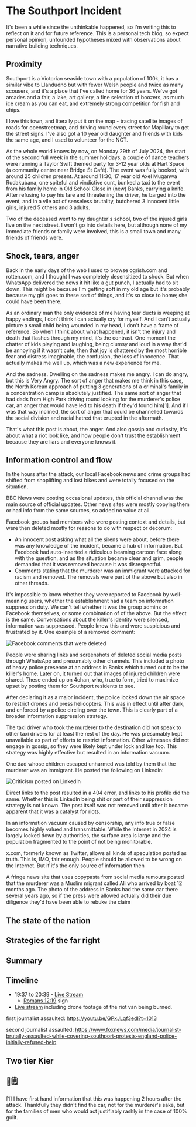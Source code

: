 # The Southport Incident

It's been a while since the unthinkable happened, so I'm writing this to reflect
on it and for future reference. This is a personal tech blog, so expect personal
opinion, unfounded hypotheses mixed with observations about narrative building
techniques.

## Proximity

Southport is a Victorian seaside town with a population of 100k, it has a
similar vibe to Llandudno but with fewer Welsh people and twice as many
scousers, and it's a place that I've called home for 36 years. We've got arcades
and a fair, a lake, art gallery, a fine selection of boozers, as much ice cream
as you can eat, and extremely strong competition for fish and chips.

I love this town, and literally put it on the map - tracing satellite images of
roads for openstreetmap, and driving round every street for Mapillary to get the
street signs. I've also got a 10 year old daughter and friends with kids the
same age, and I used to volunteer for the NCT.

As the whole world knows by now, on Monday 29th of July 2024, the start of the
second full week in the summer holidays, a couple of dance teachers were
running a Taylor Swift themed party for 3-12 year olds at Hart Space (a
community centre near Bridge St Café). The event was fully booked, with around
25 children present. At around 11:30, 17 year old Axel Muganwa Rudakubana, one
spiteful and vindictive cunt, bunked a taxi to the event from his family home in
Old School Close in (new) Banks, carrying a knife. After refusing to pay his
fare and threatening the driver, he barged into the event, and in a vile act of
senseless brutality, butchered 3 innocent little girls, injured 5 others and
3 adults.

Two of the deceased went to my daughter's school, two of the injured girls
live on the next street. I won't go into details here, but although none of my
immediate friends or family were involved, this is a small town and many friends
of friends were.

## Shock, tears, anger

Back in the early days of the web I used to browse ogrish.com and rotten.com,
and I thought I was completely desensitized to shock. But when WhatsApp
delivered the news it hit like a gut punch, I actually had to sit down. This
might be because I'm getting soft in my old age but it's probably because my
girl goes to these sort of things, and it's so close to home; she could have
been there.

As an ordinary man the only evidence of me having tear ducts is weeping at happy
endings, I don't think I can actually cry for myself. And I can't actually
picture a small child being wounded in my head, I don't have a frame of
reference. So when I think about what happened, it isn't the injury and
death that flashes through my mind, it's the contrast. One moment the chatter of
kids playing and laughing, being clumsy and loud in a way that'd be annoying if
it wasn't cute, then that joy is shattered by the most horrible fear and
distress imaginable, the confusion, the loss of innocence. That actually makes
me well up, which was a new experience for me.

And the sadness. Dwelling on the sadness makes me angry. I can do angry, but
this is Very Angry. The sort of anger that makes me think in this case, the
North Korean approach of putting 3 generations of a criminal's family in a
concentration camp is absolutely justified. The same sort of anger that had dads
from High Park driving round looking for the murderer's police car, an anger
that would have led to his death if they'd found him[1]. And if I was that way
inclined, the sort of anger that could be channelled towards the social division
and racial hatred that erupted in the aftermath.

That's what this post is about, the anger. And also gossip and curiosity, it's
about what a riot look like, and how people don't trust the establishment
because they are liars and everyone knows it.

## Information control and flow

In the hours after the attack, our local Facebook news and crime groups had
shifted from shoplifting and lost bikes and were totally focused on the
situation.

BBC News were posting occasional updates, this official channel was the main
source of official updates. Other news sites were mostly copying them or had
info from the same sources, so added no value at all.

Facebook groups had members who were posting context and details, but were then
deleted mostly for reasons to do with respect or decorum:

* An innocent post asking what all the sirens were about, before there was any
  knowledge of the incident, became a hub of information. But Facebook had
  auto-inserted a ridiculous beaming cartoon face along with the question, and
  as the situation became clear and grim, people demanded that it was removed
  because it was disrespectful.
* Comments stating that the murderer was an immigrant were attacked for racism
  and removed. The removals were part of the above but also in other threads.

It's impossible to know whether they were reported to Facebook by well-meaning
users, whether the establishment had a team on information suppression duty. We
can't tell whether it was the group admins or Facebook themselves, or some
combination of of the above. But the effect is the same. Conversations about the
killer's identity were silenced, information was suppressed. People knew this
and were suspicious and frustrated by it. One example of a removed comment:

![Facebook comments that were deleted](facebook.webp)

People were sharing links and screenshots of deleted social media posts through
WhatsApp and presumably other channels. This included a photo of heavy police
presence at an address in Banks which turned out to be the killer's home. Later
on, it turned out that images of injured children were shared. These ended up on
4chan, who, true to form, tried to maximize upset by posting them for Southport
residents to see.

After declaring it as a major incident, the police locked down the air space to
restrict drones and press helicopters. This was in effect until after dark, and
enforced by a police circling over the town. This is clearly part of a broader
information suppression strategy.

The taxi driver who took the murderer to the destination did not speak to other
taxi drivers for at least the rest of the day. He was presumably kept
unavailable as part of efforts to restrict information. Other witnesses did not
engage in gossip, so they were likely kept under lock and key too. This strategy
was highly effective but resulted in an information vacuum.

One dad whose children escaped unharmed was told by them that the murderer was
an immigrant. He posted the following on LinkedIn:

![Criticism posted on LinkedIn](linkedin.webp)

Direct links to the post resulted in a 404 error, and links to his profile did
the same. Whether this is LinkedIn being shit or part of their suppression
strategy is not known. The post itself was not removed until after it became
apparent that it was a catalyst for riots.

In an information vacuum caused by censorship, any info true or false becomes
highly valued and transmittable. While the Internet in 2024 is largely locked
down by authorities, the surface area is large and the population fragmented
to the point of not being monitorable.

x.com, formerly known as Twitter, allows all kinds of speculation posted as
truth. This is, IMO, fair enough. People should be allowed to be wrong on the
Internet. But if it's the only source of information then

A fringe news site that uses copypasta from social media rumours posted that the
murderer was a Muslim migrant called Ali who arrived by boat 12 months ago. The
photo of the address in Banks had the same car there several years ago, so
if the press were allowed actually did their due diligence they'd have been
able to rebuke the claim

## The state of the nation

## Strategies of the far right

## Summary



## Timeline

* 19:37 to 20:39 - [Live Stream](https://youtu.be/FHzcX4CIZN0)
  * [Romans 12:19](https://youtu.be/FHzcX4CIZN0?t=1242) sign
* [Live stream](https://youtu.be/GPxJLqf3edI) including drone footage of the riot van being burned.
  
first journalist assaulted: https://youtu.be/GPxJLqf3edI?t=1013
  
second journalist assaulted: https://www.foxnews.com/media/journalist-brutally-assaulted-while-covering-southport-protests-england-police-initially-refused-help

## Two tier Kier

## 🦶🗒️

[1] I have first hand information that this was happening 2 hours after the
  attack. Thankfully they didn't find the car, not for the murderer's sake, but
  for the families of men who would act justifiably rashly in the case of 100%
  guilt.

